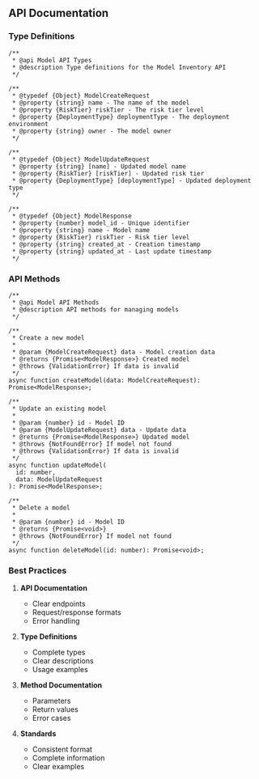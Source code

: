 ## API Documentation

### Type Definitions

```tsx
/**
 * @api Model API Types
 * @description Type definitions for the Model Inventory API
 */

/**
 * @typedef {Object} ModelCreateRequest
 * @property {string} name - The name of the model
 * @property {RiskTier} riskTier - The risk tier level
 * @property {DeploymentType} deploymentType - The deployment environment
 * @property {string} owner - The model owner
 */

/**
 * @typedef {Object} ModelUpdateRequest
 * @property {string} [name] - Updated model name
 * @property {RiskTier} [riskTier] - Updated risk tier
 * @property {DeploymentType} [deploymentType] - Updated deployment type
 */

/**
 * @typedef {Object} ModelResponse
 * @property {number} model_id - Unique identifier
 * @property {string} name - Model name
 * @property {RiskTier} riskTier - Risk tier level
 * @property {string} created_at - Creation timestamp
 * @property {string} updated_at - Last update timestamp
 */
```

### API Methods

```tsx
/**
 * @api Model API Methods
 * @description API methods for managing models
 */

/**
 * Create a new model
 * 
 * @param {ModelCreateRequest} data - Model creation data
 * @returns {Promise<ModelResponse>} Created model
 * @throws {ValidationError} If data is invalid
 */
async function createModel(data: ModelCreateRequest): Promise<ModelResponse>;

/**
 * Update an existing model
 * 
 * @param {number} id - Model ID
 * @param {ModelUpdateRequest} data - Update data
 * @returns {Promise<ModelResponse>} Updated model
 * @throws {NotFoundError} If model not found
 * @throws {ValidationError} If data is invalid
 */
async function updateModel(
  id: number,
  data: ModelUpdateRequest
): Promise<ModelResponse>;

/**
 * Delete a model
 * 
 * @param {number} id - Model ID
 * @returns {Promise<void>}
 * @throws {NotFoundError} If model not found
 */
async function deleteModel(id: number): Promise<void>;
```

### Best Practices

1. **API Documentation**
   - Clear endpoints
   - Request/response formats
   - Error handling

2. **Type Definitions**
   - Complete types
   - Clear descriptions
   - Usage examples

3. **Method Documentation**
   - Parameters
   - Return values
   - Error cases

4. **Standards**
   - Consistent format
   - Complete information
   - Clear examples